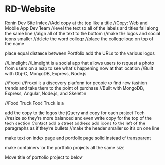 # RD-Website

Ronin Dev Site
Index
//Add copy at the top like a title
//Copy: Web and Mobile App Dev Team
//level the text so all of the labels and titles fall along the same line
//align all of the text to the bottom
//make the logos and social icons smaller
//delete the word college
//place the college logo on top of the name

place equal distance between
Portfolio
add the URLs to the various logos

//Limelight
//Limelight is a social app that allows users to request a photo from users on a map to see what's happening now at that location
//Built with Obj-C, MongoDB, Express, Node.js

//Froxxi
//Froxxi is a discovery platform for people to find new fashion trends and take them to the point of purchase
//Built with MongoDB, Express, Angular, Node.js, and Skeleton

//Food Truck
Food Truck is a

add the copy to the logos
the jQuery and copy for each project
Tech
//resize so they’re more balanced and even
write copy for the top of the tech section
Contact
add a street address
add icons to the left of the paragraphs as if they’re bullets
//make the header smaller so it’s on one line


make text on index page and portfolio page solid instead of transparent

make containers for the portfolio projects all the same size

Move title of portfolio project to below 

